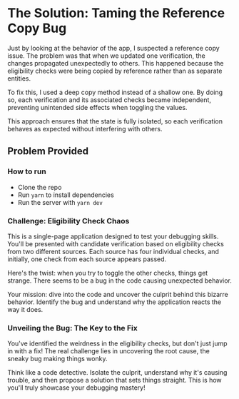 # The Solution: Taming the Reference Copy Bug

Just by looking at the behavior of the app, I suspected a reference copy issue. The problem was that when we updated one verification, the changes propagated unexpectedly to others. This happened because the eligibility checks were being copied by reference rather than as separate entities.

To fix this, I used a deep copy method instead of a shallow one. By doing so, each verification and its associated checks became independent, preventing unintended side effects when toggling the values.

This approach ensures that the state is fully isolated, so each verification behaves as expected without interfering with others.

## Problem Provided

### How to run

* Clone the repo
 * Run `yarn` to install dependencies 
 * Run the server with `yarn dev`

### Challenge: Eligibility Check Chaos

This is a single-page application designed to test your debugging skills. You'll be presented with candidate verification based on eligibility checks from two different sources. Each source has four individual checks, and initially, one check from each source appears passed.

Here's the twist: when you try to toggle the other checks, things get strange. There seems to be a bug in the code causing unexpected behavior.

Your mission: dive into the code and uncover the culprit behind this bizarre behavior. Identify the bug and understand why the application reacts the way it does.

### Unveiling the Bug: The Key to the Fix

You've identified the weirdness in the eligibility checks, but don't just jump in with a fix! The real challenge lies in uncovering the root cause, the sneaky bug making things wonky.

Think like a code detective. Isolate the culprit, understand why it's causing trouble, and then propose a solution that sets things straight. This is how you'll truly showcase your debugging mastery!